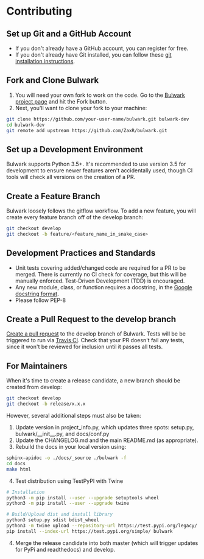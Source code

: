 Contributing
============

Set up Git and a GitHub Account
-------------------------------

-   If you don\'t already have a GitHub account, you can register for
    free.
-   If you don\'t already have Git installed, you can follow these [git
    installation
    instructions](https://help.github.com/en/articles/set-up-git).

Fork and Clone Bulwark
----------------------

1.  You will need your own fork to work on the code. Go to the [Bulwark
    project page](https://github.com/ZaxR/bulwark) and hit the Fork
    button.
2.  Next, you\'ll want to clone your fork to your machine:

```bash
git clone https://github.com/your-user-name/bulwark.git bulwark-dev
cd bulwark-dev
git remote add upstream https://github.com/ZaxR/bulwark.git
```

Set up a Development Environment
--------------------------------

Bulwark supports Python 3.5+. It\'s recommended to use version 3.5 for
development to ensure newer features aren\'t accidentally used, though
CI tools will check all versions on the creation of a PR.

Create a Feature Branch
-----------------------

Bulwark loosely follows the gitflow workflow. To add a new feature, you
will create every feature branch off of the develop branch:

```bash
git checkout develop
git checkout -b feature/<feature_name_in_snake_case>
```

Development Practices and Standards
-----------------------------------

-   Unit tests covering added/changed code are required for a PR to be
    merged. There is currently no CI check for coverage, but this will
    be manually enforced. Test-Driven Development (TDD) is encouraged.
-   Any new module, class, or function requires a docstring, in the
    [Google docstring
    format](https://sphinxcontrib-napoleon.readthedocs.io/en/latest/example_google.html).
-   Please follow PEP-8

Create a Pull Request to the develop branch
-------------------------------------------

[Create a pull
request](https://help.github.com/en/articles/creating-a-pull-request-from-a-fork)
to the develop branch of Bulwark. Tests will be be triggered to run via
[Travis CI](https://travis-ci.com/ZaxR/bulwark). Check that your PR
doesn\'t fail any tests, since it won\'t be reviewed for inclusion until
it passes all tests.

For Maintainers
---------------

When it\'s time to create a release candidate, a new branch should be
created from develop:

```bash
git checkout develop
git checkout -b release/x.x.x
```

However, several additional steps must also be taken:

1.  Update version in project\_info.py, which updates three spots:
    setup.py, bulwark/\_\_init\_\_.py, and docs/conf.py
2.  Update the CHANGELOG.md and the main README.md (as appropriate).
3.  Rebuild the docs in your local version using:

```bash
sphinx-apidoc -o ./docs/_source ./bulwark -f
cd docs
make html
```

4.  Test distribution using TestPyPI with Twine

```bash
# Installation
python3 -m pip install --user --upgrade setuptools wheel
python3 -m pip install --user --upgrade twine

# Build/Upload dist and install library
python3 setup.py sdist bdist_wheel
python3 -m twine upload --repository-url https://test.pypi.org/legacy/ dist/*
pip install --index-url https://test.pypi.org/simple/ bulwark
```

4.  Merge the release candidate into both master (which will trigger
    updates for PyPi and readthedocs) and develop.
